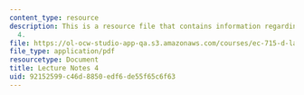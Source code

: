 ```yaml
---
content_type: resource
description: This is a resource file that contains information regarding lecture note
  4.
file: https://ol-ocw-studio-app-qa.s3.amazonaws.com/courses/ec-715-d-lab-disseminating-innovations-for-the-common-good-spring-2007/92152599c46d8850edf6de55f65c6f63_MITEC_715S07_notes04.pdf
file_type: application/pdf
resourcetype: Document
title: Lecture Notes 4
uid: 92152599-c46d-8850-edf6-de55f65c6f63
---
```

